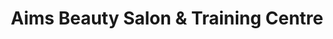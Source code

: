 ---
title: "Aims Beauty Salon & Training Centre"
url: /karachi/aims-beauty-salon-and-training-centre-shop-no-plot-1-street-6-block-n-north-nazimabad-town-karachi-karachi-city-sindh-75400-pakistan/
shop: beauty
---